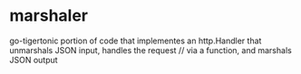 # marshaler
go-tigertonic portion of code that implementes an http.Handler that unmarshals JSON input, handles the request // via a function, and marshals JSON output
